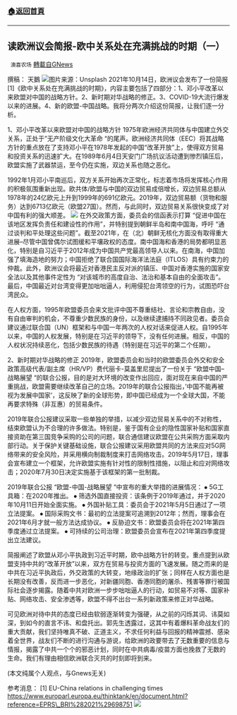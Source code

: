 ###  [:house:返回首頁](https://github.com/ourhimalayas/txt)
---


## 读欧洲议会简报-欧中关系处在充满挑战的时期（一）
` 澳喜农场` [轉載自GNews](https://gnews.org/zh-hans/1601405/)

撰稿： 天鵝
![](https://assets.gnews.org/wp-content/uploads/2021/10/天鹅.png)图片来源：Unsplash
2021年10月14日，欧洲议会发布了一份简报[1]《欧中关系处在充满挑战的时期》，内容主要包括了四部分：1、邓小平改革以来欧盟对中国的战略方针。2、新时期对华战略的修正。3、COVID-19大流行爆发以来的进展。4、新的欧盟-中国战略。我将分两次介绍这份简报，让我们逐一分析。

1、邓小平改革以来欧盟对中国的战略方针
1975年欧洲经济共同体与中国建立外交关系，正处于”无产阶级文化大革命 “的尾声。欧洲经济共同体（EEC）将其战略方针的重点放在了支持邓小平在1978年发起的中国“改革开放”上，使得双方贸易和投资关系的迅速扩大。在1989年6月4日天安门广场抗议活动遭到惨烈镇压后，欧盟实施了武器禁运，至今仍在实施，双边关系也随之恶化。

1992年1月邓小平南巡后，双方关系开始再次正常化，标志着市场将发挥核心作用的积极氛围重新出现。欧共体/欧盟与中国的双边贸易成倍增长，双边贸易总额从1978年的24亿欧元上升到1999年的691亿欧元。2019年，双边贸易额（货物和服务）达到6713亿欧元（欧盟27国）。然而，与此同时，双边贸易关系很快变成了对中国有利的强大顺差。
![](https://assets.gnews.org/wp-content/uploads/2021/10/天鹅1.png)
在外交政策方面，委员会的信函表示打算 “促进中国在该地区发挥负责任和建设性的作用”，并特别提到朝鲜半岛和南中国海，呼吁 “通过谈判和平处理这些问题”。截至2021年，在（北）朝鲜无核化方面没有取得重大进展–尽管中国曾偶尔试图缓和平壤政权的态度。南中国海和香港的局势都明显恶化，特别是自习近平于2012年成为中国共产党最高领导人以来。在南海，中国加强了填海造地的努力；中国拒绝了联合国国际海洋法法庭（ITLOS）具有约束力的仲裁。此外，欧洲议会将最近对香港民主反对派的镇压、中国对香港实施的国家安全法以及其他事件定性为 “对该城市的高度自治、法治和基本自由的全面攻击”。最后，中国最近对台湾变得更加咄咄逼人，利用侵犯台湾领空的行为，试图恐吓台湾民众。

在人权方面，1995年欧盟委员会来文批评中国不尊重结社、言论和宗教自由，没有自由审判的机会，不尊重少数民族的身份，以及继续逮捕持不同政见者。委员会建议通过联合国（UN）框架和与中国一年两次的人权对话来促进人权。自1995年以来，中国的人权发展，特别是在习近平的领导下，没有任何进展。相反，中国的人权状况持续恶化，包括少数民族的待遇（特别是在习近平的第二个任期）。

2、新时期对华战略的修正
2019年，欧盟委员会和当时的欧盟委员会外交和安全政策高级代表/副主席（HR/VP）费代丽卡-莫盖里尼提出了一份关于 “欧盟中国–战略展望 “的联合公报，目的是对大环境的改变作出回应，面对现在来自中国的严重挑战，欧盟需要继续改革自己的立场。2019年的联合公报指出，’中国不能再被视为发展中国家’，这反映了新的全球形势，即中国已经成为一个全球大国，不能再要求特殊（非互惠）的贸易条件。

2019年联合公报建议采取一些单独的举措，以减少双边贸易关系中的不对称性，结束欧盟认为不合理的许多做法。特别是，鉴于国有企业的隐性国家补贴和国家直接资助在第三国竞争采购的公司的问题，联合通信建议欧盟在公共采购方面采取内部行动。关于保护关键基础设施，联合公报建议采用欧盟共同的方法来应对5G网络带来的安全风险，并采用横向制裁制度来打击网络攻击。2019年5月17日，理事会宣布建立一个框架，允许欧盟实施有针对性的限制性措施，以阻止和应对网络攻击；2020年7月30日决定实施基于该框架的第一批制裁。

2019年联合公报 “欧盟-中国-战略展望 “中宣布的重大举措的进展情况：
⦁ 5G工具箱：在2020年推出。
⦁ 筛选外国直接投资：该条例于2019年通过，并于2020年10月11日开始全面实施。
⦁ 外国补贴工具：委员会于2021年5月5日通过了一项立法提案。
⦁ 国际采购文书：最初的立法提案可追溯到2012年；然而，理事会在2021年6月才就一般方法达成协议。
⦁ 反胁迫文书：欧盟委员会将在2021年第四季度通过立法提案。
⦁ 可持续的公司治理：欧盟委员会宣布在2021年第四季度提出立法建议。

简报阐述了欧盟从邓小平执政到习近平时期，欧中战略方针的转变。重点提到从欧盟支持中共的“改革开放”以来，双方在贸易与投资方面的飞速发展。随之而来的是中共在习近平执政后，外交政策的大转变，地缘政治的扩张；同样在人权方面也是长期没有改善，反而进一步恶化，对新疆同胞、香港同胞的屠杀、残害等罪行被国际社会逐步揭露。随着中共对欧洲一步步咄咄逼人的行动，如贸易不对等、国家补贴、网络攻击、安全渗透等，欧盟不得不出台一系列新政策来修正对华战略。

可见欧洲对待中共的态度已经由软弱逐渐转变为强硬，从之前的闪烁其词、讳莫如深，到如今的直言不讳、和盘托出。郭先生透露过，这其中有着爆料革命战友们的重大贡献，我们坚持唯真不破、正道主义，不求任何利益与回报的精神震撼、感染着全世界，战友们不断的进行沟通与游说，给欧洲的政要带去了无数重要的信息与情报，揭露了中共一个个的邪恶计划，同时在中共病毒/疫苗方面也挽救了无数的生命。我们有理由相信欧洲联合灭共的时刻即将到来。

(本文纯属个人观点，与Gnews无关)

参考消息：
[1] EU-China relations in challenging times
https://www.europarl.europa.eu/thinktank/en/document.html?reference=EPRS\_BRI%282021%29698751
![](https://assets.gnews.org/wp-content/uploads/2021/10/澳喜图标2-1.jpg)
